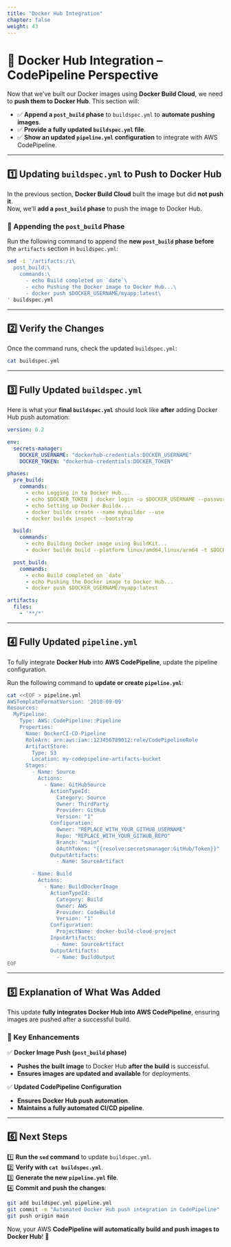 ```yaml
---
title: "Docker Hub Integration"
chapter: false
weight: 43
---
```


# 🐳 Docker Hub Integration – CodePipeline Perspective

Now that we’ve built our Docker images using **Docker Build Cloud**, we need to **push them to Docker Hub**. This section will:
- ✅ **Append a `post_build` phase** to `buildspec.yml` to **automate pushing images**.
- ✅ **Provide a fully updated `buildspec.yml` file**.
- ✅ **Show an updated `pipeline.yml` configuration** to integrate with AWS CodePipeline.

---

## **1️⃣ Updating `buildspec.yml` to Push to Docker Hub**

In the previous section, **Docker Build Cloud** built the image but did **not push it**.  
Now, we’ll **add a `post_build` phase** to push the image to Docker Hub.

### **📌 Appending the `post_build` Phase**

Run the following command to append the **new `post_build` phase** **before** the `artifacts` section in `buildspec.yml`:

```bash
sed -i '/artifacts:/i\
  post_build:\
    commands:\
      - echo Build completed on `date`\
      - echo Pushing the Docker image to Docker Hub...\
      - docker push $DOCKER_USERNAME/myapp:latest\
' buildspec.yml
```

---

## **2️⃣ Verify the Changes**
Once the command runs, check the updated `buildspec.yml`:

```bash
cat buildspec.yml
```

---

## **3️⃣ Fully Updated `buildspec.yml`**
Here is what your **final `buildspec.yml`** should look like **after** adding Docker Hub push automation:

```yaml
version: 0.2

env:
  secrets-manager:
    DOCKER_USERNAME: "dockerhub-credentials:DOCKER_USERNAME"
    DOCKER_TOKEN: "dockerhub-credentials:DOCKER_TOKEN"

phases:
  pre_build:
    commands:
      - echo Logging in to Docker Hub...
      - echo $DOCKER_TOKEN | docker login -u $DOCKER_USERNAME --password-stdin
      - echo Setting up Docker Buildx...
      - docker buildx create --name mybuilder --use
      - docker buildx inspect --bootstrap

  build:
    commands:
      - echo Building Docker image using BuildKit...
      - docker buildx build --platform linux/amd64,linux/arm64 -t $DOCKER_USERNAME/myapp:latest --load

  post_build:
    commands:
      - echo Build completed on `date`
      - echo Pushing the Docker image to Docker Hub...
      - docker push $DOCKER_USERNAME/myapp:latest

artifacts:
  files:
    - '**/*'
```

---

## **4️⃣ Fully Updated `pipeline.yml`**
To fully integrate **Docker Hub** into **AWS CodePipeline**, update the pipeline configuration.

Run the following command to **update or create `pipeline.yml`**:

```bash
cat <<EOF > pipeline.yml
AWSTemplateFormatVersion: '2010-09-09'
Resources:
  MyPipeline:
    Type: AWS::CodePipeline::Pipeline
    Properties:
      Name: DockerCI-CD-Pipeline
      RoleArn: arn:aws:iam::123456789012:role/CodePipelineRole
      ArtifactStore:
        Type: S3
        Location: my-codepipeline-artifacts-bucket
      Stages:
        - Name: Source
          Actions:
            - Name: GitHubSource
              ActionTypeId:
                Category: Source
                Owner: ThirdParty
                Provider: GitHub
                Version: "1"
              Configuration:
                Owner: "REPLACE_WITH_YOUR_GITHUB_USERNAME"
                Repo: "REPLACE_WITH_YOUR_GITHUB_REPO"
                Branch: "main"
                OAuthToken: "{{resolve:secretsmanager:GitHub/Token}}"
              OutputArtifacts:
                - Name: SourceArtifact

        - Name: Build
          Actions:
            - Name: BuildDockerImage
              ActionTypeId:
                Category: Build
                Owner: AWS
                Provider: CodeBuild
                Version: "1"
              Configuration:
                ProjectName: docker-build-cloud-project
              InputArtifacts:
                - Name: SourceArtifact
              OutputArtifacts:
                - Name: BuildOutput
EOF
```

---

## **5️⃣ Explanation of What Was Added**
This update **fully integrates Docker Hub into AWS CodePipeline**, ensuring images are pushed after a successful build.

### **🔹 Key Enhancements**
✅ **Docker Image Push (`post_build` phase)**  
- **Pushes the built image** to Docker Hub **after the build** is successful.  
- **Ensures images are updated and available** for deployments.

✅ **Updated CodePipeline Configuration**
- **Ensures Docker Hub push automation**.
- **Maintains a fully automated CI/CD pipeline**.

---

## **6️⃣ Next Steps**
1️⃣ **Run the `sed` command** to update `buildspec.yml`.  
2️⃣ **Verify with `cat buildspec.yml`**.  
3️⃣ **Generate the new `pipeline.yml` file**.  
4️⃣ **Commit and push the changes**:

```bash
git add buildspec.yml pipeline.yml
git commit -m "Automated Docker Hub push integration in CodePipeline"
git push origin main
```

Now, your AWS **CodePipeline will automatically build and push images to Docker Hub**! 🚀
